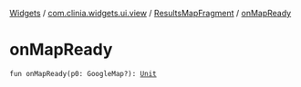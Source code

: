 [Widgets](../../index.md) / [com.clinia.widgets.ui.view](../index.md) / [ResultsMapFragment](index.md) / [onMapReady](./on-map-ready.md)

# onMapReady

`fun onMapReady(p0: GoogleMap?): `[`Unit`](https://kotlinlang.org/api/latest/jvm/stdlib/kotlin/-unit/index.html)